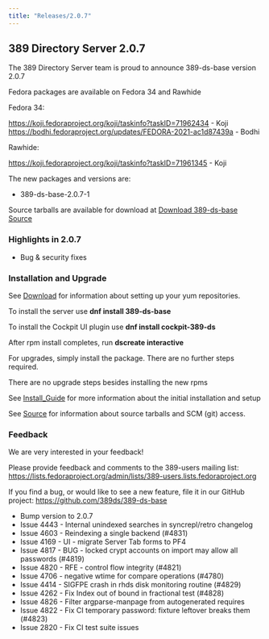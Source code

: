 ```yaml
---
title: "Releases/2.0.7"
---
```


389 Directory Server 2.0.7
-----------------------------

The 389 Directory Server team is proud to announce 389-ds-base version 2.0.7

Fedora packages are available on Fedora 34 and Rawhide

Fedora 34:

<https://koji.fedoraproject.org/koji/taskinfo?taskID=71962434> - Koji
<https://bodhi.fedoraproject.org/updates/FEDORA-2021-ac1d87439a> - Bodhi

Rawhide:

<https://koji.fedoraproject.org/koji/taskinfo?taskID=71961345> - Koji


The new packages and versions are:

- 389-ds-base-2.0.7-1

Source tarballs are available for download at [Download 389-ds-base Source](https://github.com/389ds/389-ds-base/archive/389-ds-base-2.0.7.tar.gz)

### Highlights in 2.0.7

- Bug & security fixes

### Installation and Upgrade 

See [Download](../download.html) for information about setting up your yum repositories.

To install the server use **dnf install 389-ds-base**

To install the Cockpit UI plugin use **dnf install cockpit-389-ds**

After rpm install completes, run **dscreate interactive**

For upgrades, simply install the package.  There are no further steps required.

There are no upgrade steps besides installing the new rpms 

See [Install\_Guide](../howto/howto-install-389.html) for more information about the initial installation and setup

See [Source](../development/source.html) for information about source tarballs and SCM (git) access.

### Feedback

We are very interested in your feedback!

Please provide feedback and comments to the 389-users mailing list: <https://lists.fedoraproject.org/admin/lists/389-users.lists.fedoraproject.org>

If you find a bug, or would like to see a new feature, file it in our GitHub project: <https://github.com/389ds/389-ds-base>

- Bump version to 2.0.7
- Issue 4443 - Internal unindexed searches in syncrepl/retro changelog
- Issue 4603 - Reindexing a single backend (#4831)
- Issue 4169 - UI - migrate Server Tab forms to PF4
- Issue 4817 - BUG - locked crypt accounts on import may allow all passwords (#4819)
- Issue 4820 - RFE - control flow integrity (#4821)
- Issue 4706 - negative wtime for compare operations (#4780)
- Issue 4414 - SIGFPE crash in rhds disk monitoring routine (#4829)
- Issue 4262 - Fix Index out of bound in fractional test (#4828)
- Issue 4826 - Filter argparse-manpage from autogenerated requires
- Issue 4822 - Fix CI temporary password: fixture leftover breaks them (#4823)
- Issue 2820 - Fix CI test suite issues
